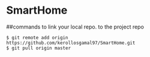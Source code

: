 # SmartHome

##commands to link your local repo. to the project repo
```
$ git remote add origin https://github.com/kerollosgamal97/SmartHome.git
$ git pull origin master
```
